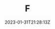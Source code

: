 ---
title: "F"
description: 
date: 2023-01-31T21:28:13Z
image: 
math: 
license: 
hidden: false
comments: true
draft: true
---